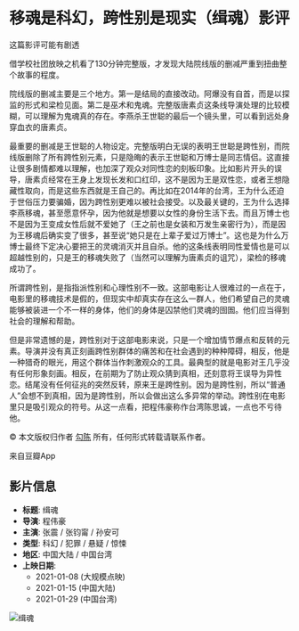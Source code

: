 # 移魂是科幻，跨性别是现实（缉魂）影评

这篇影评可能有剧透

借学校社团放映之机看了130分钟完整版，才发现大陆院线版的删减严重到扭曲整个故事的程度。

院线版的删减主要是三个地方。第一是结局的直接改动。阿爆没有自首，而是以探监的形式和梁检见面。第二是巫术和鬼魂。完整版唐素贞这条线导演处理的比较模糊，可以理解为鬼魂真的存在。李燕杀王世聪的最后一个镜头里，可以看到远处身穿血衣的唐素贞。

最重要的删减是王世聪的人物设定。完整版明白无误的表明王世聪是跨性别，而院线版删除了所有跨性别元素，只是隐晦的表示王世聪和万博士是同志情侣。这直接让很多剧情都难以理解，也加深了观众对同性恋的刻板印象。比如影片开头的误导，唐素贞经常在王身上发现长发和口红印，这不是因为王是双性恋，或者王想隐藏性取向，而是这些东西就是王自己的。再比如在2014年的台湾，王为什么还迫于世俗压力要骗婚，因为跨性别更难以被社会接受。以及最关键的，王为什么选择李燕移魂，甚至愿意怀孕，因为他就是想要以女性的身份生活下去。而且万博士也不是因为王变成女性后就不爱她了（王之前也是女装和万发生亲密行为），而是因为王移魂后确实变了很多，甚至说“她只是在上辈子爱过万博士”。这也是为什么万博士最终下定决心要把王的灵魂消灭并且自杀。他的这条线表明同性爱情也是可以超越性别的，只是王的移魂失败了（当然可以理解为唐素贞的诅咒），梁检的移魂成功了。

所谓跨性别，是指指派性别和心理性别不一致。这部电影让人很难过的一点在于，电影里的移魂技术是假的，但现实中却真实存在这么一群人，他们希望自己的灵魂能够被装进一个不一样的身体，他们的身体是囚禁他们灵魂的囹圄。他们应当得到社会的理解和帮助。

但是非常遗憾的是，跨性别对于这部电影来说，只是一个增加情节爆点和反转的元素。导演并没有真正刻画跨性别群体的痛苦和在社会遇到的种种障碍，相反，他是一种猎奇的眼光，用这个群体当作刺激观众的工具。最典型的就是电影对王几乎没有任何形象刻画。相反，在前期为了防止观众猜到真相，还刻意将王误导为异性恋。结尾没有任何征兆的突然反转，原来王是跨性别。因为是跨性别，所以“普通人”会想不到真相，因为是跨性别，所以会做出这么多异常的举动。跨性别在电影里只是吸引观众的符号。从这一点看，把程伟豪称作台湾陈思诚，一点也不亏待他。

© 本文版权归作者 [勾陈](https://www.douban.com/people/97975481/) 所有，任何形式转载请联系作者。

来自豆瓣App

## 影片信息

- **标题**: 缉魂
- **导演**: 程伟豪
- **主演**: 张震 / 张钧甯 / 孙安可
- **类型**: 科幻 / 犯罪 / 悬疑 / 惊悚
- **地区**: 中国大陆 / 中国台湾
- **上映日期**: 
  - 2021-01-08 (大规模点映)
  - 2021-01-15 (中国大陆)
  - 2021-01-29 (中国台湾)

![缉魂](https://img1.doubanio.com/view/photo/s_ratio_poster/public/p2629413230.webp)